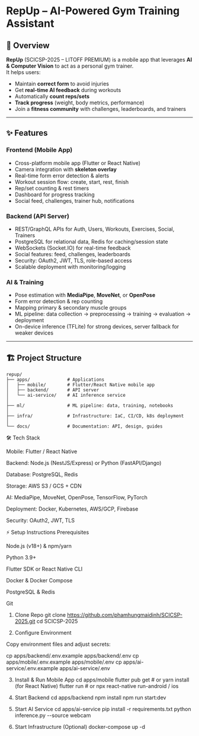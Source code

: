 # RepUp – AI-Powered Gym Training Assistant

## 📖 Overview
**RepUp** (SCICSP-2025 – LITOFF PREMIUM) is a mobile app that leverages **AI & Computer Vision** to act as a personal gym trainer.  
It helps users:
- Maintain **correct form** to avoid injuries  
- Get **real-time AI feedback** during workouts  
- Automatically **count reps/sets**  
- **Track progress** (weight, body metrics, performance)  
- Join a **fitness community** with challenges, leaderboards, and trainers  

---

## ✨ Features

### Frontend (Mobile App)
- Cross-platform mobile app (Flutter or React Native)  
- Camera integration with **skeleton overlay**  
- Real-time form error detection & alerts  
- Workout session flow: create, start, rest, finish  
- Rep/set counting & rest timers  
- Dashboard for progress tracking  
- Social feed, challenges, trainer hub, notifications  

### Backend (API Server)
- REST/GraphQL APIs for Auth, Users, Workouts, Exercises, Social, Trainers  
- PostgreSQL for relational data, Redis for caching/session state  
- WebSockets (Socket.IO) for real-time feedback  
- Social features: feed, challenges, leaderboards  
- Security: OAuth2, JWT, TLS, role-based access  
- Scalable deployment with monitoring/logging  

### AI & Training
- Pose estimation with **MediaPipe**, **MoveNet**, or **OpenPose**  
- Form error detection & rep counting  
- Mapping primary & secondary muscle groups  
- ML pipeline: data collection → preprocessing → training → evaluation → deployment  
- On-device inference (TFLite) for strong devices, server fallback for weaker devices  

---


## 🏗 Project Structure
```plaintext
repup/
├── apps/              # Applications
│   ├── mobile/        # Flutter/React Native mobile app
│   ├── backend/       # API server
│   └── ai-service/    # AI inference service
│
├── ml/                # ML pipeline: data, training, notebooks
│
├── infra/             # Infrastructure: IaC, CI/CD, k8s deployment
│
└── docs/              # Documentation: API, design, guides
```
🛠 Tech Stack

Mobile: Flutter / React Native

Backend: Node.js (NestJS/Express) or Python (FastAPI/Django)

Database: PostgreSQL, Redis

Storage: AWS S3 / GCS + CDN

AI: MediaPipe, MoveNet, OpenPose, TensorFlow, PyTorch

Deployment: Docker, Kubernetes, AWS/GCP, Firebase

Security: OAuth2, JWT, TLS

⚡ Setup Instructions
Prerequisites

Node.js (v18+) & npm/yarn

Python 3.9+

Flutter SDK or React Native CLI

Docker & Docker Compose

PostgreSQL & Redis

Git

1. Clone Repo
git clone https://github.com/phamhungmaidinh/SCICSP-2025.git
cd SCICSP-2025

2. Configure Environment

Copy environment files and adjust secrets:

cp apps/backend/.env.example apps/backend/.env
cp apps/mobile/.env.example apps/mobile/.env
cp apps/ai-service/.env.example apps/ai-service/.env

3. Install & Run Mobile App
cd apps/mobile
flutter pub get   # or yarn install (for React Native)
flutter run       # or npx react-native run-android / ios

4. Start Backend
cd apps/backend
npm install
npm run start:dev

5. Start AI Service
cd apps/ai-service
pip install -r requirements.txt
python inference.py --source webcam

6. Start Infrastructure (Optional)
docker-compose up -d
